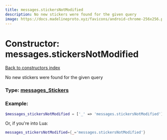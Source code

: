 ```yaml
---
title: messages.stickersNotModified
description: No new stickers were found for the given query
image: https://docs.madelineproto.xyz/favicons/android-chrome-256x256.png
---
```

# Constructor: messages.stickersNotModified  
[Back to constructors index](index.md)



No new stickers were found for the given query




### Type: [messages\_Stickers](../types/messages_Stickers.md)


### Example:

```php
$messages_stickersNotModified = ['_' => 'messages.stickersNotModified'];
```  


Or, if you're into Lua:

```lua
messages_stickersNotModified={_='messages.stickersNotModified'}

```


